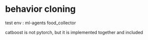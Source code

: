 # behavior cloning

test env : ml-agents food_collector

catboost is not pytorch, but it is implemented together and included